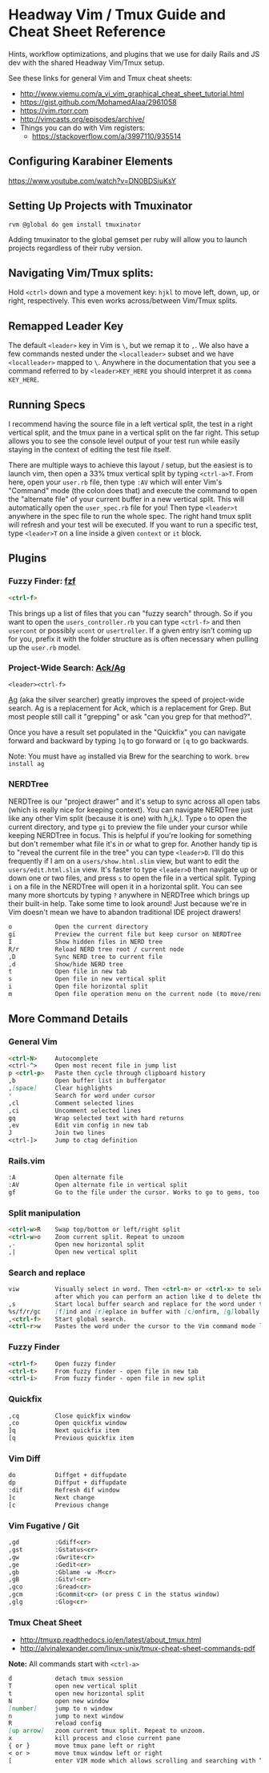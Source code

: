 # Headway Vim / Tmux Guide and Cheat Sheet Reference

Hints, workflow optimizations, and plugins that we use for daily Rails and JS dev with the shared Headway Vim/Tmux setup.

See these links for general Vim and Tmux cheat sheets:
  * http://www.viemu.com/a_vi_vim_graphical_cheat_sheet_tutorial.html
  * https://gist.github.com/MohamedAlaa/2961058
  * https://vim.rtorr.com
  * http://vimcasts.org/episodes/archive/
  * Things you can do with Vim registers:
    - https://stackoverflow.com/a/3997110/935514

## Configuring Karabiner Elements

https://www.youtube.com/watch?v=DN0BDSiuKsY

## Setting Up Projects with Tmuxinator

    rvm @global do gem install tmuxinator

Adding tmuxinator to the global gemset per ruby will allow you to launch projects regardless of their ruby version.

## Navigating Vim/Tmux splits:

Hold `<ctrl>` down and type a movement key: `hjkl` to move left, down, up, or right, respectively. This even works across/between Vim/Tmux splits.

## Remapped Leader Key

The default `<leader>` key in Vim is `\`, but we remap it to `,`. We also have a few commands nested under the `<localleader>` subset and we have `<localleader>` mapped to `\`. Anywhere in the documentation that you see a command referred to by `<leader>KEY_HERE` you should interpret it as `comma KEY_HERE`.

## Running Specs

I recommend having the source file in a left vertical split, the test in a right vertical split, and the tmux pane in a vertical split on the far right. This setup allows you to see the console level output of your test run while easily staying in the context of editing the test file itself.

There are multiple ways to achieve this layout / setup, but the easiest is to launch vim, then open a 33% tmux vertical split by typing `<ctrl-a>T`. From here, open your `user.rb` file, then type `:AV` which will enter Vim's "Command" mode (the colon does that) and execute the command to open the "alternate file" of your current buffer in a new vertical split. This will automatically open the `user_spec.rb` file for you! Then type `<leader>t` anywhere in the spec file to run the whole spec. The right hand tmux split will refresh and your test will be executed. If you want to run a specific test, type `<leader>T` on a line inside a given `context` or `it` block.

## Plugins

### Fuzzy Finder: [fzf](https://github.com/junegunn/fzf.vim)
```markdown
<ctrl-f>
```
This brings up a list of files that you can "fuzzy search" through. So if you want to open the `users_controller.rb` you can type `<ctrl-f>` and then `usercont` or possibly `ucont` or `usertroller`. If a given entry isn't coming up for you, prefix it with the folder structure as is often necessary when pulling up the `user.rb` model.


### Project-Wide Search: [Ack/Ag](https://github.com/mileszs/ack.vim)

    <leader><ctrl-f>

[Ag](https://github.com/ggreer/the_silver_searcher) (aka the silver searcher) greatly improves the speed of project-wide search. Ag is a replacement for Ack, which is a replacement for Grep. But most people still call it "grepping" or ask "can you grep for that method?".

Once you have a result set populated in the "Quickfix" you can navigate forward and backward by typing `]q` to go forward or `[q` to go backwards.

Note: You must have `ag` installed via Brew for the searching to work. `brew install ag`


### NERDTree

NERDTree is our "project drawer" and it's setup to sync across all open tabs (which is really nice for keeping context). You can navigate NERDTree just like any other Vim split (because it is one) with h,j,k,l. Type `o` to open the current directory, and type `gi` to preview the file under your cursor while keeping NERDTree in focus. This is helpful if you're looking for something but don't remember what file it's in or what to grep for. Another handy tip is to "reveal the current file in the tree" you can type `<leader>D`. I'll do this frequently if I am on a `users/show.html.slim` view, but want to edit the `users/edit.html.slim` view. It's faster to type `<leader>D` then navigate up or down one or two files, and press `s` to open the file in a vertical split. Typing `i` on a file in the NERDTree will open it in a horizontal split. You can see many more shortcuts by typing `?` anywhere in NERDTree which brings up their built-in help. Take some time to look around! Just because we're in Vim doesn't mean we have to abandon traditional IDE project drawers!

```markdown
o            Open the current directory
gi           Preview the current file but keep cursor on NERDTree
I            Show hidden files in NERD tree
R/r          Reload NERD tree root / current node
,D           Sync NERD tree to current file
,d           Show/hide NERD tree
t            Open file in new tab
s            Open file in new vertical split
i            Open file horizontal split
m            Open file operation menu on the current node (to move/rename/delete)
```

## More Command Details

### General Vim
```markdown
<ctrl-N>     Autocomplete
<ctrl-^>     Open most recent file in jump list
p <ctrl-p>   Paste then cycle through clipboard history
,b           Open buffer list in buffergator
,[space]     Clear highlights
*            Search for word under cursor
,cl          Comment selected lines
,ci          Uncomment selected lines
gq           Wrap selected text with hard returns
,ev          Edit vim config in new tab
J            Join two lines
<ctrl-]>     Jump to ctag definition
```

### Rails.vim
```markdown
:A           Open alternate file
:AV          Open alternate file in vertical split
gf           Go to the file under the cursor. Works to go to gems, too.
```

### Split manipulation
```markdown
<ctrl-w>R    Swap top/bottom or left/right split
<ctrl-w>o    Zoom current split. Repeat to unzoom
,-           Open new horizontal split
,|           Open new vertical split
```

### Search and replace
```markdown
viw          Visually select in word. Then <ctrl-n> or <ctrl-x> to select more or fewer matchds
             after which you can perform an action like d to delete them all, or c to change them all with multiple cursors
,s           Start local buffer search and replace for the word under the cursor
%s/f/r/gc    [f]ind and [r]eplace in buffer with [c]onfirm, [g]lobally
,<ctrl-f>    Start global search.
<ctrl-r>w    Pastes the word under the cursor to the Vim command mode line. Hold <ctrl> down and press r, release r, then press w
```

### Fuzzy Finder
```markdown
<ctrl-f>     Open fuzzy finder
<ctrl-t>     From fuzzy finder - open file in new tab
<ctrl-i>     From fuzzy finder - open file in new split
```

### Quickfix
```markdown
,cq          Close quickfix window
,co          Open quickfix window
]q           Next quickfix item
[q           Previous quickfix item
```

### Vim Diff
```markdown
do           Diffget + diffupdate
dp           Diffput + diffupdate
:dif         Refresh dif window
]c           Next change
[c           Previous change
```

### Vim Fugative / Git
```markdown
,gd          :Gdiff<cr>
,gst         :Gstatus<cr>
,gw          :Gwrite<cr>
,ge          :Gedit<cr>
,gb          :Gblame -w -M<cr>
,gB          :Gitv!<cr>
,gco         :Gread<cr>
,gcm         :Gcommit<cr> (or press C in the status window)
,glg         :Glog<cr>
```

### Tmux Cheat Sheet
- http://tmuxp.readthedocs.io/en/latest/about_tmux.html
- http://alvinalexander.com/linux-unix/tmux-cheat-sheet-commands-pdf

**Note:** All commands start with `<ctrl-a>`

```markdown
d            detach tmux session
T            open new vertical split
t            open new horizontal split
N            open new window
[number]     jump to n window
n            jump to next window
R            reload config
[up arrow]   zoom current tmux split. Repeat to unzoom.
x            kill process and close current pane
{ or }       move tmux pane left or right
< or >       move tmux window left or right
[            enter VIM mode which allows scrolling and searching with “/"
```
